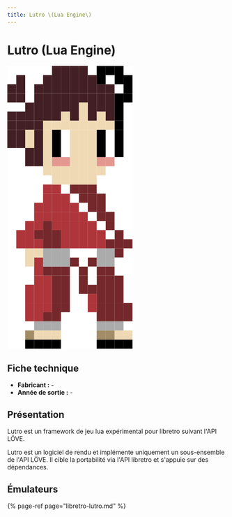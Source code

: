 ```yaml
---
title: Lutro \(Lua Engine\)
---
```


# Lutro \(Lua Engine\)

![](./lutro-lua-engine/lutro-console.svg)

## Fiche technique

* **Fabricant :** -
* **Année de sortie :** -

## Présentation

Lutro est un framework de jeu lua expérimental pour libretro suivant l'API LÖVE.

Lutro est un logiciel de rendu et implémente uniquement un sous-ensemble de l'API LÖVE. Il cible la portabilité via l'API libretro et s'appuie sur des dépendances.

## Émulateurs

{% page-ref page="libretro-lutro.md" %}

